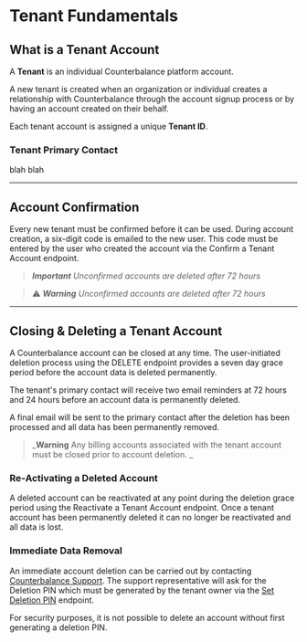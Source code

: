 # Tenant Fundamentals


## What is a Tenant Account

A **Tenant** is an individual Counterbalance platform account. 

A new tenant is created when an organization or individual creates a relationship with Counterbalance through the account signup process or by having an account created on their behalf.

Each tenant account is assigned a unique **Tenant ID**.


### Tenant Primary Contact

blah blah

---

## Account Confirmation

Every new tenant must be confirmed before it can be used. During account creation, a six-digit code is emailed to the new user. This code must be entered by the user who created the account via the Confirm a Tenant Account endpoint.

<!-- theme: info -->
> _**Important** Unconfirmed accounts are deleted after 72 hours_

<!-- theme: warning -->
> ⚠ _**Warning** Unconfirmed accounts are deleted after 72 hours_

---

## Closing & Deleting a Tenant Account

A Counterbalance account can be closed at any time. The user-initiated deletion process using the DELETE endpoint provides a seven day grace period before the account data is deleted permanently. 

The tenant's primary contact will receive two email reminders at 72 hours and 24 hours before an account data is permanently deleted.

A final email will be sent to the primary contact after the deletion has been processed and all data has been permanently removed. 

<!-- theme: warning -->
> _**Warning** Any billing accounts associated with the tenant account must be closed prior to account deletion. _


### Re-Activating a Deleted Account

A deleted account can be reactivated at any point during the deletion grace period using the Reactivate a Tenant Account endpoint. Once a tenant account has been permanently deleted it can no longer be reactivated and all data is lost. 


### Immediate Data Removal

An immediate account deletion can be carried out by contacting [Counterbalance Support](../Help-and-Support.md). The support representative will ask for the Deletion PIN which must be generated by the tenant owner via the [Set Deletion PIN](../../reference/Tenant.v1.yaml/paths/~1v1~1tenant~1deletion-pin/post) endpoint.

For security purposes, it is not possible to delete an account without first generating a deletion PIN. 